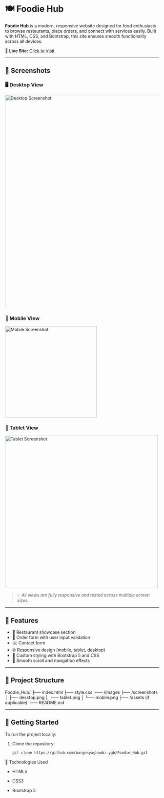 # 🍽️ Foodie Hub

**Foodie Hub** is a modern, responsive website designed for food enthusiasts to browse restaurants, place orders, and connect with services easily. Built with HTML, CSS, and Bootstrap, this site ensures smooth functionality across all devices.

🔗 **Live Site:** [Click to Visit](https://nargesyaghoubi-ygh.github.io/Foodie_Hub/)

---

## 📸 Screenshots

### 🖥 Desktop View
<img src="screenshots/desktop.png" alt="Desktop Screenshot" width="700">

### 📱 Mobile View
<img src="screenshots/mobile.png" alt="Mobile Screenshot" width="300">

### 📲 Tablet View
<img src="screenshots/tablet.png" alt="Tablet Screenshot" width="500">

> 💡 *All views are fully responsive and tested across multiple screen sizes.*

---

## 🎯 Features

- 🍴 Restaurant showcase section
- 🧾 Order form with user input validation
- ✉️ Contact form
- 🌐 Responsive design (mobile, tablet, desktop)
- 🎨 Custom styling with Bootstrap 5 and CSS
- 🧭 Smooth scroll and navigation effects

---

## 📁 Project Structure

Foodie_Hub/
├── index.html
├── style.css
├── /images
├── /screenshots
│ ├── desktop.png
│ ├── tablet.png
│ └── mobile.png
├── /assets (if applicable)
└── README.md


---

## 🚀 Getting Started

To run the project locally:

1. Clone the repository:
   ```bash
   git clone https://github.com/nargesyaghoubi-ygh/Foodie_Hub.git

   
🔧 Technologies Used
- HTML5

- CSS3

- Bootstrap 5

